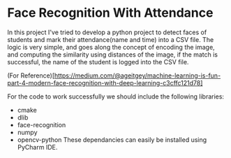 # Face Recognition With Attendance

In this project I've tried to develop a python project to detect faces of students and mark their attendance(name and time) into a CSV file. The logic is very simple, and goes along the concept of encoding the image, and computing the similarity using distances of the image, if the match is successful, the name of the student is logged into the CSV file.

(For Reference)[https://medium.com/@ageitgey/machine-learning-is-fun-part-4-modern-face-recognition-with-deep-learning-c3cffc121d78]

For the code to work successfully we should include the following libraries:
- cmake
- dlib 
- face-recognition
- numpy 
- opencv-python
These dependancies can easily be installed using PyCharm IDE.
